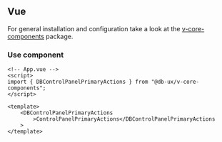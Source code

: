 ## Vue

For general installation and configuration take a look at the [v-core-components](https://www.npmjs.com/package/@db-ux/v-core-components) package.

### Use component

```vue App.vue
<!-- App.vue -->
<script>
import { DBControlPanelPrimaryActions } from "@db-ux/v-core-components";
</script>

<template>
	<DBControlPanelPrimaryActions
		>ControlPanelPrimaryActions</DBControlPanelPrimaryActions
	>
</template>
```
